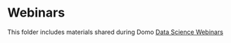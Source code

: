 # Webinars

This folder includes materials shared during Domo [Data Science Webinars](https://developer.domo.com/portal/0mnsejhg5livn-domo-data-science-resources-guide#data-science-webinars)
